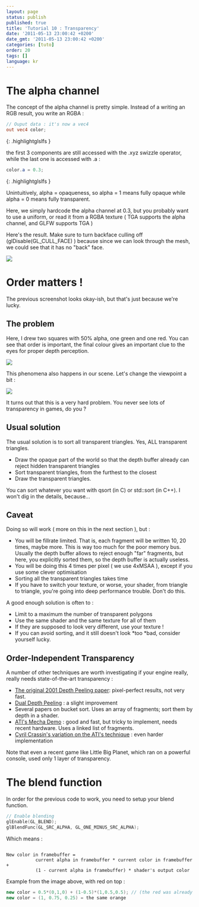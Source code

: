 ```yaml
---
layout: page
status: publish
published: true
title: 'Tutorial 10 : Transparency'
date: '2011-05-13 23:00:42 +0200'
date_gmt: '2011-05-13 23:00:42 +0200'
categories: [tuto]
order: 20
tags: []
language: kr
---
```


# The alpha channel

The concept of the alpha channel is pretty simple. Instead of a writing an RGB result, you write an RGBA :

``` glsl
// Ouput data : it's now a vec4
out vec4 color;
```
{: .highlightglslfs }

the first 3 components are still accessed with the .xyz swizzle operator, while the last one is accessed with .a :

``` glsl
color.a = 0.3;
```
{: .highlightglslfs }

Unintuitively, alpha = opaqueness, so alpha = 1 means fully opaque while alpha = 0 means fully transparent.

Here, we simply hardcode the alpha channel at 0.3, but you probably want to use a uniform, or read it from a RGBA texture ( TGA supports the alpha channel, and GLFW supports TGA )

Here's the result. Make sure to turn backface culling off (glDisable(GL_CULL_FACE) ) because since we can look through the mesh, we could see that it has no "back" face.

![]({{site.baseurl}}/assets/images/tuto-10-transparency/transparencyok.png)


# Order matters !

The previous screenshot looks okay-ish, but that's just because we're lucky.

## The problem

Here, I drew two squares with 50% alpha, one green and one red. You can see that order is important, the final colour gives an important clue to the eyes for proper depth perception.

![]({{site.baseurl}}/assets/images/tuto-10-transparency/transparencyorder.png)


This phenomena also happens in our scene. Let's change the viewpoint a bit :

![]({{site.baseurl}}/assets/images/tuto-10-transparency/transparencybad.png)


It turns out that this is a very hard problem. You never see lots of transparency in games, do you ?

## Usual solution

The usual solution is to sort all transparent triangles. Yes, ALL transparent triangles.

* Draw the opaque part of the world so that the depth buffer already can reject hidden transparent triangles
* Sort transparent triangles, from the furthest to the closest
* Draw the transparent triangles.

You can sort whatever you want with qsort (in C) or std::sort (in C++). I won't dig in the details, because...

## Caveat

Doing so will work ( more on this in the next section ), but :

* You will be fillrate limited. That is, each fragment will be written 10, 20 times, maybe more. This is way too much for the poor memory bus. Usually the depth buffer allows to reject enough "far" fragments, but here, you explicitly sorted them, so the depth buffer is actually useless.
* You will be doing this 4 times per pixel ( we use 4xMSAA ), except if you use some clever optimisation
* Sorting all the transparent triangles takes time
* If you have to switch your texture, or worse, your shader, from triangle to triangle, you're going into deep performance trouble. Don't do this.

A good enough solution is often to :

* Limit to a maximum the number of transparent polygons
* Use the same shader and the same texture for all of them
* If they are supposed to look very different, use your texture !
* If you can avoid sorting, and it still doesn't look *too *bad, consider yourself lucky.


## Order-Independent Transparency

A number of other techniques are worth investigating if your engine really, really needs state-of-the-art transparency :

* [The original 2001 Depth Peeling paper](http://citeseerx.ist.psu.edu/viewdoc/download?doi=10.1.1.18.9286&rep=rep1&type=pdf): pixel-perfect results, not very fast.
* [Dual Depth Peeling](http://developer.download.nvidia.com/SDK/10/opengl/src/dual_depth_peeling/doc/DualDepthPeeling.pdf) : a slight improvement
* Several papers on bucket sort. Uses an array of fragments; sort them by depth in a shader.
* [ATI's Mecha Demo](http://fr.slideshare.net/hgruen/oit-and-indirect-illumination-using-dx11-linked-lists) : good and fast, but tricky to implement, needs recent hardware. Uses a linked list of fragments.
* [Cyril Crassin's variation on the ATI's  technique](http://blog.icare3d.org/2010/07/opengl-40-abuffer-v20-linked-lists-of.html) : even harder implementation

Note that even a recent game like Little Big Planet, which ran on a powerful console, used only 1 layer of transparency.

# The blend function

In order for the previous code to work, you need to setup your blend function.

``` cpp
// Enable blending
glEnable(GL_BLEND);
glBlendFunc(GL_SRC_ALPHA, GL_ONE_MINUS_SRC_ALPHA);
```

Which means :
```

New color in framebuffer =
           current alpha in framebuffer * current color in framebuffer +
           (1 - current alpha in framebuffer) * shader's output color
```

Example from the image above, with red on top :

``` cpp
new color = 0.5*(0,1,0) + (1-0.5)*(1,0.5,0.5); // (the red was already blended with the white background)
new color = (1, 0.75, 0.25) = the same orange
```
